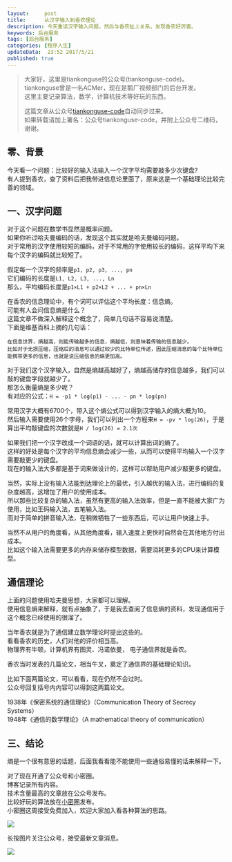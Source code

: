 ```yaml
---  
layout:     post  
title:      从汉字输入到香农理论
description: 今天重读汉字输入问题，然后与香农扯上关系，发现香农好厉害。  
keywords: 后台服务  
tags: [后台服务]  
categories: [程序人生]  
updateData:  23:52 2017/5/21
published: true  
---  
```

  
  
>   
> 大家好，这里是tiankonguse的公众号(tiankonguse-code)。    
> tiankonguse曾是一名ACMer，现在是鹅厂视频部门的后台开发。    
> 这里主要记录算法，数学，计算机技术等好玩的东西。   
>      
> 这篇文章从公众号[tiankonguse-code](http://mp.weixin.qq.com/s/kjuZuB6l80e49rP_cJEr_g)自动同步过来。    
> 如果转载请加上署名：公众号tiankonguse-code，并附上公众号二维码，谢谢。    
>    
  

## 零、背景

今天看一个问题：比较好的输入法输入一个汉字平均需要敲多少次键盘?  
有人提到香农，查了资料后把我带进信息论里面了，原来这是一个基础理论比较完善的领域。  


## 一、汉字问题

对于这个问题在数学书显然是概率问题。  
如果你听过哈夫曼编码的话，发现这个其实就是哈夫曼编码问题。  
对于常用的汉字使用较短的编码，对于不常用的字使用较长的编码，这样平均下来每个汉字的编码就比较短了。  


假定每一个汉字的频率是`p1, p2, p3, ..., pn`  
它们编码的长度是`L1, L2, L3, ..., Ln`  
那么，平均编码长度是`p1×L1 + p2×L2 + ... + pn×Ln`  


在香农的信息理论中，有个词可以评估这个平均长度：信息熵。  
可能有人会问信息熵是什么？  
这篇文章不做深入解释这个概念了，简单几句话不容易说清楚。  
下面是维基百科上摘的几句话：  


```
在信息世界，熵越高，则能传输越多的信息，熵越低，则意味着传输的信息越少。
比如对于无损压缩，压缩后的消息可以通过较少的比特单位传递，因此压缩消息的每个比特单位能携带更多的信息，也就是说压缩信息的熵更加高。  
```

对于我们这个汉字输入，自然是熵越高越好了，熵越高储存的信息越多，我们可以敲的键盘字段就越少了。  
那怎么衡量熵是多少呢？  
有对应的公式：`H = -p1 * log(p1) - ... - pn * log(pn)`  


常用汉字大概有6700个，带入这个熵公式可以得到汉字输入的熵大概为10。  
然后输入需要使用26个字母，我们可以列出一个方程来`H = -pv * log(26)`，于是算出平均敲键盘的次数就是`H / log(26) = 2.1次`  


如果我们把一个汉字改成一个词语的话，就可以计算出词的熵了。  
这样的好处是每个汉字的平均信息熵会减少一些，从而可以使得平均输入一个汉字需要敲更少的键盘。  
现在的输入法大多都是基于词来做设计的，这样可以帮助用户减少敲更多的键盘。  


当然，实际上没有输入法能到达理论上的最优，引入越优的输入法，进行编码的复杂度越高，这增加了用户的使用成本。  
所以那些比较复杂的输入法，虽然有更高的输入法效率，但是一直不能被大家广为使用，比如王码输入法，五笔输入法。  
而对于简单的拼音输入法，在稍微牺牲了一些东西后，可以让用户快速上手。  


当然不从用户的角度看，从其他角度看，输入速度上更快时自然会在其他地方付出成本。  
比如这个输入法需要更多的内存来储存模型数据，需要消耗更多的CPU来计算模型。


## 通信理论  

上面的问题使用哈夫曼思想，大家都可以理解。  
使用信息熵来解释，就有点抽象了，于是我去查阅了信息熵的资料，发现通信用于这个概念已经使用的很溜了。  


当年香农就是为了通信建立数学理论时提出这些的。  
看看香农的历史，人们对他的评价相当高。  
物理界有牛顿，计算机界有图灵、冯诺依曼， 电子通信界就是香农。  


香农当时发表的几篇论文，相当牛叉，奠定了通信界的基础理论知识。  

比如下面两篇论文，可以看看，现在仍然不会过时。  
公众号回复括号内内容可以得到这两篇论文。  

1938年《保密系统的通信理论》（Communication Theory of Secrecy Systems）  
1948年《通信的数学理论》（A mathematical theory of communication）  



## 三、结论

熵是一个很有意思的话题，后面我看看能不能使用一些通俗易懂的话来解释一下。  


对了现在开通了公众号和小密圈。  
博客记录所有内容。  
技术含量最高的文章放在公众号发布。  
比较好玩的算法放在[小密圈](https://wx.xiaomiquan.com/mweb/views/joingroup/join_group.html?group_id=281548515451&secret=r0krqw9fw0at24vxjxo1uo4k0h4lfe47&extra=d67ce0c25ec91252b3af846a10154c9e9d4cb50c763fee178acd68cd2c2e09ee)发布。  
小密圈这周接受免费加入，欢迎大家加入看各种算法的思路。  

![](http://res.tiankonguse.com/images/suanfa_xiaomiquan.jpg)  
  
  
长按图片关注公众号，接受最新文章消息。   
  
![](http://res.tiankonguse.com/images/weixin-50cm.jpg)  
  
  
  